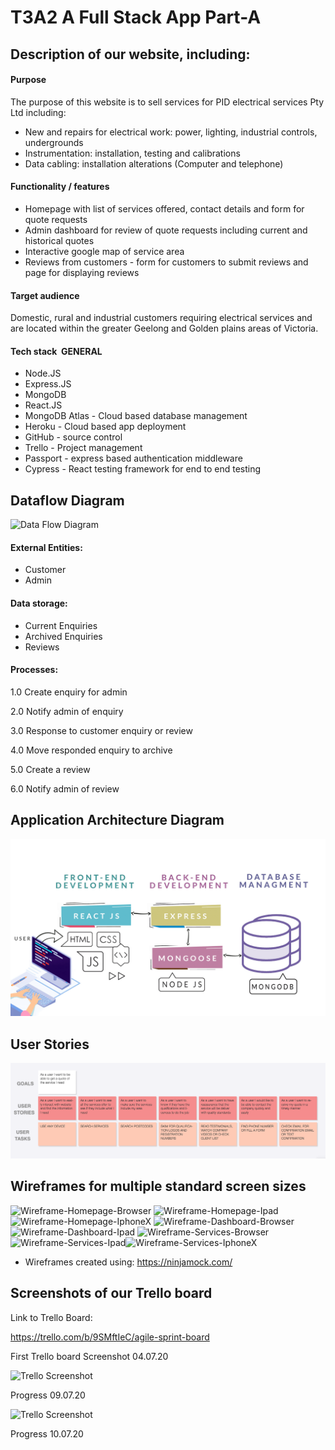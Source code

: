 # T3A2 A Full Stack App Part-A

## Description of our website, including:
#### Purpose
The purpose of this website is to sell services for PID electrical services Pty Ltd including:
   - New and repairs for electrical work: power, lighting, industrial controls, undergrounds
   - Instrumentation: installation, testing and calibrations
   - Data cabling: installation alterations (Computer and telephone)

#### Functionality / features
* Homepage with list of services offered, contact details and form for quote requests
* Admin dashboard for review of quote requests including current and historical quotes
* Interactive google map of service area
* Reviews from customers - form for customers to submit reviews and page for displaying reviews

#### Target audience
Domestic, rural and industrial customers requiring electrical services and are located within the greater Geelong and Golden plains areas of Victoria.

#### Tech stack  GENERAL
* Node.JS
* Express.JS
* MongoDB
* React.JS
* MongoDB Atlas - Cloud based database management
* Heroku - Cloud based app deployment
* GitHub - source control
* Trello - Project management
* Passport - express based authentication middleware
* Cypress - React testing framework for end to end testing

## Dataflow Diagram  
![Data Flow Diagram](/docs/Data-flow-diagram.png)

#### External Entities:
- Customer 
- Admin 

#### Data storage:
- Current Enquiries 
- Archived Enquiries 
- Reviews 

#### Processes:
1.0 Create enquiry for admin 

2.0 Notify admin of enquiry 

3.0 Response to customer enquiry or review 

4.0 Move responded enquiry to archive

5.0 Create a review 

6.0 Notify admin of review


## Application Architecture Diagram  
![Architecture-Diagram](docs/Architecture-Diagram.jpg)

## User Stories  
![User-Stories](docs/Electrical-Services-User-Stories.png)

## Wireframes for multiple standard screen sizes
![Wireframe-Homepage-Browser](/assets/Wireframe-Homepage-Browser.png)
![Wireframe-Homepage-Ipad](/assets/Wireframe-Homepage-Ipad.png)
![Wireframe-Homepage-IphoneX](/assets/Wireframe-Homepage-IphoneX_grz37xtwh.png)
![Wireframe-Dashboard-Browser](/assets/Wireframe-Dashboard-Browser.png)
![Wireframe-Dashboard-Ipad](/assets/Wireframe-Dashboard-Ipad.png)
![Wireframe-Services-Browser](/assets/Wireframe-Services-Browser.png)
![Wireframe-Services-Ipad](/assets/Wireframe-Services-Ipad.png)![Wireframe-Services-IphoneX](/assets/Wireframe-Services-IphoneX.png)


* Wireframes created using: https://ninjamock.com/

## Screenshots of our Trello board 

Link to Trello Board: 

https://trello.com/b/9SMftIeC/agile-sprint-board

First Trello board Screenshot 04.07.20

![Trello Screenshot](/docs/Trello-SS-2020-07-04.png)

Progress 09.07.20

![Trello Screenshot](/docs/Trello-SS-2020-07-09.png)

Progress 10.07.20